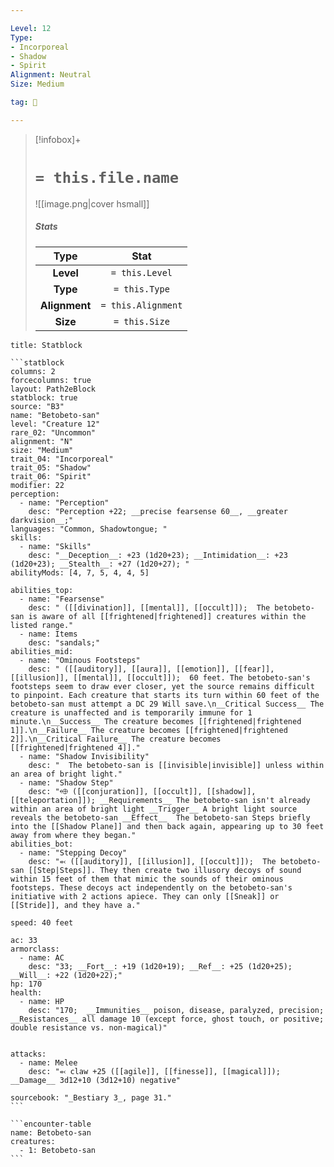 ```yaml
---

Level: 12
Type:
- Incorporeal
- Shadow
- Spirit
Alignment: Neutral
Size: Medium

tag: 👹

---
```


> [!infobox]+
> #  `= this.file.name`
> ![[image.png|cover hsmall]]
> ##### Stats
> Type | Stat |
> :---:|:---:|
> **Level** | `= this.Level` |
> **Type** | `= this.Type` |
> **Alignment** | `= this.Alignment` |
> **Size** | `= this.Size` |



````ad-info
title: Statblock

```statblock
columns: 2
forcecolumns: true
layout: Path2eBlock
statblock: true
source: "B3"
name: "Betobeto-san"
level: "Creature 12"
rare_02: "Uncommon"
alignment: "N"
size: "Medium"
trait_04: "Incorporeal"
trait_05: "Shadow"
trait_06: "Spirit"
modifier: 22
perception:
  - name: "Perception"
    desc: "Perception +22; __precise fearsense 60__, __greater darkvision__;"
languages: "Common, Shadowtongue; "
skills:
  - name: "Skills"
    desc: "__Deception__: +23 (1d20+23); __Intimidation__: +23 (1d20+23); __Stealth__: +27 (1d20+27); "
abilityMods: [4, 7, 5, 4, 4, 5]

abilities_top:
  - name: "Fearsense"
    desc: " ([[divination]], [[mental]], [[occult]]);  The betobeto-san is aware of all [[frightened|frightened]] creatures within the listed range."
  - name: Items
    desc: "sandals;"
abilities_mid:
  - name: "Ominous Footsteps"
    desc: " ([[auditory]], [[aura]], [[emotion]], [[fear]], [[illusion]], [[mental]], [[occult]]);  60 feet. The betobeto-san's footsteps seem to draw ever closer, yet the source remains difficult to pinpoint. Each creature that starts its turn within 60 feet of the betobeto-san must attempt a DC 29 Will save.\n__Critical Success__ The creature is unaffected and is temporarily immune for 1 minute.\n__Success__ The creature becomes [[frightened|frightened 1]].\n__Failure__ The creature becomes [[frightened|frightened 2]].\n__Critical Failure__ The creature becomes [[frightened|frightened 4]]."
  - name: "Shadow Invisibility"
    desc: "  The betobeto-san is [[invisible|invisible]] unless within an area of bright light."
  - name: "Shadow Step"
    desc: "⬲ ([[conjuration]], [[occult]], [[shadow]], [[teleportation]]); __Requirements__ The betobeto-san isn't already within an area of bright light __Trigger__ A bright light source reveals the betobeto-san __Effect__  The betobeto-san Steps briefly into the [[Shadow Plane]] and then back again, appearing up to 30 feet away from where they began."
abilities_bot:
  - name: "Stepping Decoy"
    desc: "⬻ ([[auditory]], [[illusion]], [[occult]]);  The betobeto-san [[Step|Steps]]. They then create two illusory decoys of sound within 15 feet of them that mimic the sounds of their ominous footsteps. These decoys act independently on the betobeto-san's initiative with 2 actions apiece. They can only [[Sneak]] or [[Stride]], and they have a."

speed: 40 feet

ac: 33
armorclass:
  - name: AC
    desc: "33; __Fort__: +19 (1d20+19); __Ref__: +25 (1d20+25); __Will__: +22 (1d20+22);"
hp: 170
health:
  - name: HP
    desc: "170;  __Immunities__ poison, disease, paralyzed, precision; __Resistances__ all damage 10 (except force, ghost touch, or positive; double resistance vs. non-magical)"


attacks:
  - name: Melee
    desc: "⬻ claw +25 ([[agile]], [[finesse]], [[magical]]); __Damage__ 3d12+10 (3d12+10) negative"

sourcebook: "_Bestiary 3_, page 31."
```

```encounter-table
name: Betobeto-san
creatures:
  - 1: Betobeto-san
```

````


